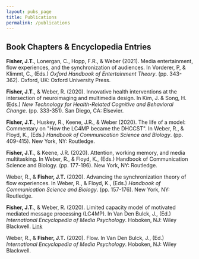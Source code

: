```yaml
---
layout: pubs_page
title: Publications
permalink: /publications
---
```


## Book Chapters & Encyclopedia Entries

**Fisher, J.T.**, Lonergan, C., Hopp, F.R., & Weber (2021). Media entertainment, flow experiences, and the synchronization of audiences. In Vorderer, P, & Klimmt, C., (Eds.) *Oxford Handbook of Entertainment Theory*. (pp. 343-362). Oxford, UK: Oxford University Press.

**Fisher, J.T.**, & Weber, R. (2020). Innovative health interventions at the intersection of neuroimaging and multimedia design. In Kim, J. & Song, H. (Eds.) *New Technology for Health-Related Cognitive and Behavioral Change*. (pp. 333-351). San Diego, CA: Elsevier.

**Fisher, J.T.**, Huskey, R., Keene, J.R., & Weber (2020). The life of a model: Commentary on "How the LC4MP became the DHCCST". In Weber, R., & Floyd, K., (Eds.) *Handbook of Communication Science and Biology*. (pp. 409-415). New York, NY: Routledge.

**Fisher, J.T.**, & Keene, J.R. (2020). Attention, working memory, and media multitasking. In Weber, R., & Floyd, K., (Eds.) Handbook of Communication Science and Biology. (pp. 177-196). New York, NY: Routledge.

Weber, R., & **Fisher, J.T.** (2020). Advancing the synchronization theory of flow experiences. In Weber, R., & Floyd, K., (Eds.) *Handbook of Communication Science and Biology*. (pp. 157-176). New York, NY: Routledge.

**Fisher, J.T.**, & Weber, R. (2020). Limited capacity model of motivated mediated message processing (LC4MP). In Van Den Bulck, J., (Ed.) *International Encyclopedia of Media Psychology*. Hoboken, NJ: Wiley Blackwell. <i class="fas fa-lock-open"></i> [Link](assets/files/LC4MP_IEMP_postprint.pdf)

Weber, R., & **Fisher, J.T.** (2020). Flow. In Van Den Bulck, J., (Ed.) *International Encyclopedia of Media Psychology*. Hoboken, NJ: Wiley Blackwell.